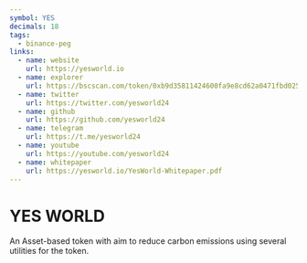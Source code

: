 ```yaml
---
symbol: YES
decimals: 18
tags:
  - binance-peg
links:
  - name: website
    url: https://yesworld.io
  - name: explorer
    url: https://bscscan.com/token/0xb9d35811424600fa9e8cd62a0471fbd025131cb8
  - name: twitter
    url: https://twitter.com/yesworld24
  - name: github
    url: https://github.com/yesworld24
  - name: telegram
    url: https://t.me/yesworld24
  - name: youtube
    url: https://youtube.com/yesworld24
  - name: whitepaper
    url: https://yesworld.io/YesWorld-Whitepaper.pdf
---
```


# YES WORLD

An Asset-based token with aim to reduce carbon emissions using several utilities for the token.
